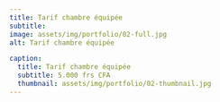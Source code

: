 ```yaml
---
title: Tarif chambre équipée
subtitle: 
image: assets/img/portfolio/02-full.jpg
alt: Tarif chambre équipée

caption:
  title: Tarif chambre équipée 
  subtitle: 5.000 frs CFA 
  thumbnail: assets/img/portfolio/02-thumbnail.jpg
---
```



